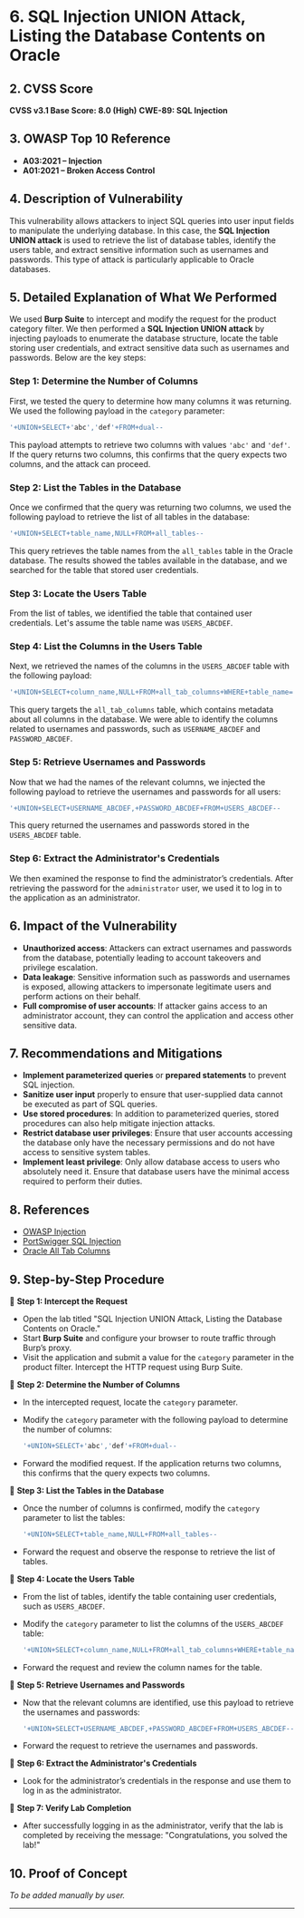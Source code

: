 
# 6. SQL Injection UNION Attack, Listing the Database Contents on Oracle

## 2. CVSS Score

**CVSS v3.1 Base Score: 8.0 (High)**
**CWE-89: SQL Injection**

## 3. OWASP Top 10 Reference

* **A03:2021 – Injection**
* **A01:2021 – Broken Access Control**

## 4. Description of Vulnerability

This vulnerability allows attackers to inject SQL queries into user input fields to manipulate the underlying database. In this case, the **SQL Injection UNION attack** is used to retrieve the list of database tables, identify the users table, and extract sensitive information such as usernames and passwords. This type of attack is particularly applicable to Oracle databases.

## 5. Detailed Explanation of What We Performed

We used **Burp Suite** to intercept and modify the request for the product category filter. We then performed a **SQL Injection UNION attack** by injecting payloads to enumerate the database structure, locate the table storing user credentials, and extract sensitive data such as usernames and passwords. Below are the key steps:

### Step 1: Determine the Number of Columns

First, we tested the query to determine how many columns it was returning. We used the following payload in the `category` parameter:

```sql
'+UNION+SELECT+'abc','def'+FROM+dual--
```

This payload attempts to retrieve two columns with values `'abc'` and `'def'`. If the query returns two columns, this confirms that the query expects two columns, and the attack can proceed.

### Step 2: List the Tables in the Database

Once we confirmed that the query was returning two columns, we used the following payload to retrieve the list of all tables in the database:

```sql
'+UNION+SELECT+table_name,NULL+FROM+all_tables--
```

This query retrieves the table names from the `all_tables` table in the Oracle database. The results showed the tables available in the database, and we searched for the table that stored user credentials.

### Step 3: Locate the Users Table

From the list of tables, we identified the table that contained user credentials. Let's assume the table name was `USERS_ABCDEF`.

### Step 4: List the Columns in the Users Table

Next, we retrieved the names of the columns in the `USERS_ABCDEF` table with the following payload:

```sql
'+UNION+SELECT+column_name,NULL+FROM+all_tab_columns+WHERE+table_name='USERS_ABCDEF'--
```

This query targets the `all_tab_columns` table, which contains metadata about all columns in the database. We were able to identify the columns related to usernames and passwords, such as `USERNAME_ABCDEF` and `PASSWORD_ABCDEF`.

### Step 5: Retrieve Usernames and Passwords

Now that we had the names of the relevant columns, we injected the following payload to retrieve the usernames and passwords for all users:

```sql
'+UNION+SELECT+USERNAME_ABCDEF,+PASSWORD_ABCDEF+FROM+USERS_ABCDEF--
```

This query returned the usernames and passwords stored in the `USERS_ABCDEF` table.

### Step 6: Extract the Administrator's Credentials

We then examined the response to find the administrator’s credentials. After retrieving the password for the `administrator` user, we used it to log in to the application as an administrator.

## 6. Impact of the Vulnerability

* **Unauthorized access**: Attackers can extract usernames and passwords from the database, potentially leading to account takeovers and privilege escalation.
* **Data leakage**: Sensitive information such as passwords and usernames is exposed, allowing attackers to impersonate legitimate users and perform actions on their behalf.
* **Full compromise of user accounts**: If attacker gains access to an administrator account, they can control the application and access other sensitive data.

## 7. Recommendations and Mitigations

* **Implement parameterized queries** or **prepared statements** to prevent SQL injection.
* **Sanitize user input** properly to ensure that user-supplied data cannot be executed as part of SQL queries.
* **Use stored procedures**: In addition to parameterized queries, stored procedures can also help mitigate injection attacks.
* **Restrict database user privileges**: Ensure that user accounts accessing the database only have the necessary permissions and do not have access to sensitive system tables.
* **Implement least privilege**: Only allow database access to users who absolutely need it. Ensure that database users have the minimal access required to perform their duties.

## 8. References

* [OWASP Injection](https://owasp.org/www-project-top-ten/A03_2021-Injection/)
* [PortSwigger SQL Injection](https://portswigger.net/web-security/sql-injection)
* [Oracle All Tab Columns](https://docs.oracle.com/cd/E11882_01/server.112/e41084/statviews_4007.htm)

## 9. Step-by-Step Procedure

🔹 **Step 1: Intercept the Request**

* Open the lab titled "SQL Injection UNION Attack, Listing the Database Contents on Oracle."
* Start **Burp Suite** and configure your browser to route traffic through Burp’s proxy.
* Visit the application and submit a value for the `category` parameter in the product filter. Intercept the HTTP request using Burp Suite.

🔹 **Step 2: Determine the Number of Columns**

* In the intercepted request, locate the `category` parameter.

* Modify the `category` parameter with the following payload to determine the number of columns:

  ```sql
  '+UNION+SELECT+'abc','def'+FROM+dual--
  ```

* Forward the modified request. If the application returns two columns, this confirms that the query expects two columns.

🔹 **Step 3: List the Tables in the Database**

* Once the number of columns is confirmed, modify the `category` parameter to list the tables:

  ```sql
  '+UNION+SELECT+table_name,NULL+FROM+all_tables--
  ```

* Forward the request and observe the response to retrieve the list of tables.

🔹 **Step 4: Locate the Users Table**

* From the list of tables, identify the table containing user credentials, such as `USERS_ABCDEF`.

* Modify the `category` parameter to list the columns of the `USERS_ABCDEF` table:

  ```sql
  '+UNION+SELECT+column_name,NULL+FROM+all_tab_columns+WHERE+table_name='USERS_ABCDEF'--
  ```

* Forward the request and review the column names for the table.

🔹 **Step 5: Retrieve Usernames and Passwords**

* Now that the relevant columns are identified, use this payload to retrieve the usernames and passwords:

  ```sql
  '+UNION+SELECT+USERNAME_ABCDEF,+PASSWORD_ABCDEF+FROM+USERS_ABCDEF--
  ```

* Forward the request to retrieve the usernames and passwords.

🔹 **Step 6: Extract the Administrator's Credentials**

* Look for the administrator’s credentials in the response and use them to log in as the administrator.

🔹 **Step 7: Verify Lab Completion**

* After successfully logging in as the administrator, verify that the lab is completed by receiving the message: "Congratulations, you solved the lab!"

## 10. Proof of Concept

*To be added manually by user.*

---
